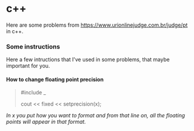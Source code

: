 # c++
Here are some problems from https://www.urionlinejudge.com.br/judge/pt in c++.

### Some instructions

Here a few intructions that I've used in some problems, that maybe important for you.

#### How to change floating point precision

> #include <iomanip>_
>
>   cout << fixed << setprecision(x);
  
_In x you put how you want to format and from that line on, all the floating points will appear in that format._
